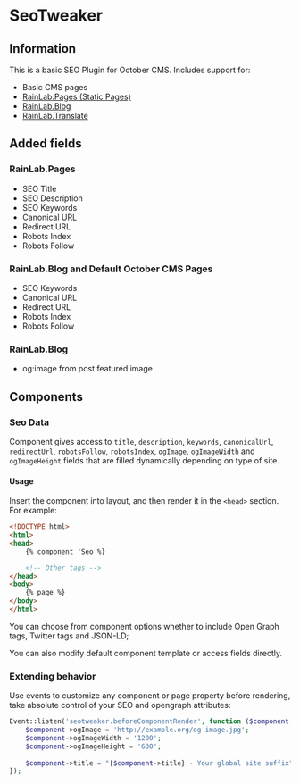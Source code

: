 # SeoTweaker

## Information

This is a basic SEO Plugin for October CMS. Includes support for:
- Basic CMS pages
- [RainLab.Pages (Static Pages)](http://octobercms.com/plugin/rainlab-pages)
- [RainLab.Blog](https://octobercms.com/plugin/rainlab-blog)
- [RainLab.Translate](https://octobercms.com/plugin/rainlab-translate)

## Added fields

### RainLab.Pages
- SEO Title
- SEO Description
- SEO Keywords
- Canonical URL
- Redirect URL
- Robots Index
- Robots Follow

### RainLab.Blog and Default October CMS Pages
- SEO Keywords
- Canonical URL
- Redirect URL
- Robots Index
- Robots Follow

### RainLab.Blog
- og:image from post featured image

## Components

### Seo Data

Component gives access to `title`, `description`, `keywords`, `canonicalUrl`, `redirectUrl`, `robotsFollow`, 
`robotsIndex`, `ogImage`, `ogImageWidth` and `ogImageHeight` fields that are filled dynamically depending on type of site.

#### Usage

Insert the component into layout, and then render it in the ```<head>``` section. For example:
```html
<!DOCTYPE html>
<html>
<head>
    {% component 'Seo %}

    <!-- Other tags -->
</head>
<body>
    {% page %}
</body>
</html>
```

You can choose from component options whether to include Open Graph tags, Twitter tags and JSON-LD;

You can also modify default component template or access fields directly.


### Extending behavior

Use events to customize any component or page property before rendering, 
take absolute control of your SEO and opengraph attributes:

```php
Event::listen('seotweaker.beforeComponentRender', function ($component, $page) {
    $component->ogImage = 'http://example.org/og-image.jpg';
    $component->ogImageWidth = '1200';
    $component->ogImageHeight = '630';
    
    $component->title = "{$component->title} - Your global site suffix";
});
```
